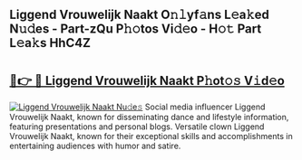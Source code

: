 ## Liggend Vrouwelijk Naakt O𝚗𝚕yf𝚊ns L𝚎a𝚔ed N𝚞𝚍es - Part-zQu P𝚑𝚘tos Vi𝚍𝚎o - H𝚘𝚝 Part L𝚎a𝚔s HhC4Z

# <h2><a href="http://kfe72m.oniu.top/?m=Liggend+Vrouwelijk+Naakt">🔗👉 🔴 Liggend Vrouwelijk Naakt P𝚑ot𝚘𝚜 V𝚒d𝚎o</a></h2>

[![Liggend Vrouwelijk Naakt Nu𝚍e𝚜](https://i.imgur.com/0qMVB7G.gif)](http://kfe72m.oniu.top/?m=Liggend+Vrouwelijk+Naakt)
Social media influencer Liggend Vrouwelijk Naakt, known for disseminating dance and lifestyle information, featuring presentations and personal blogs. Versatile clown Liggend Vrouwelijk Naakt, known for their exceptional skills and accomplishments in entertaining audiences with humor and satire.  
